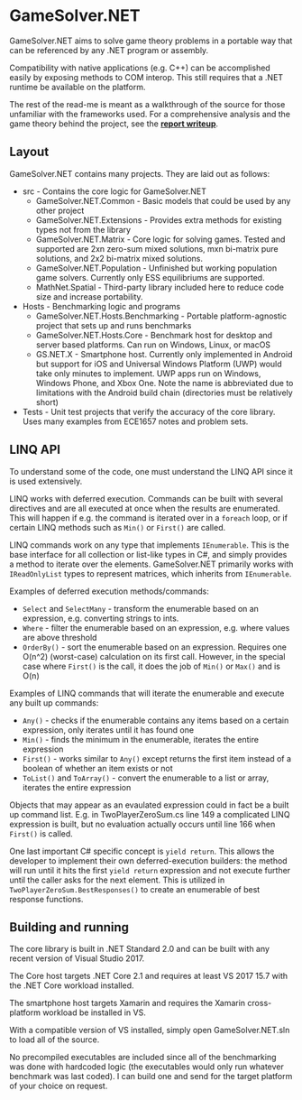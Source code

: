# GameSolver.NET

GameSolver.NET aims to solve game theory problems in a portable way that can be referenced by any .NET program or assembly.

Compatibility with native applications (e.g. C++) can be accomplished easily by exposing methods to COM interop. This still requires that a .NET runtime be available on the platform.

The rest of the read-me is meant as a walkthrough of the source for those unfamiliar with the frameworks used. For a comprehensive analysis and the game theory behind the project, see the **[report writeup](GameSolver.pdf)**.

## Layout

GameSolver.NET contains many projects. They are laid out as follows:

* src - Contains the core logic for GameSolver.NET
  * GameSolver.NET.Common - Basic models that could be used by any other project
  * GameSolver.NET.Extensions - Provides extra methods for existing types not from the library
  * GameSolver.NET.Matrix - Core logic for solving games. Tested and supported are 2xn zero-sum mixed solutions, mxn bi-matrix pure solutions, and 2x2 bi-matrix mixed solutions.
  * GameSolver.NET.Population - Unfinished but working population game solvers. Currently only ESS equilibriums are supported.
  * MathNet.Spatial - Third-party library included here to reduce code size and increase portability.
* Hosts - Benchmarking logic and programs
  * GameSolver.NET.Hosts.Benchmarking - Portable platform-agnostic project that sets up and runs benchmarks
  * GameSolver.NET.Hosts.Core - Benchmark host for desktop and server based platforms. Can run on Windows, Linux, or macOS
  * GS.NET.X - Smartphone host. Currently only implemented in Android but support for iOS and Universal Windows Platform (UWP) would take only minutes to implement. UWP apps run on Windows, Windows Phone, and Xbox One. Note the name is abbreviated due to limitations with the Android build chain (directories must be relatively short)
* Tests - Unit test projects that verify the accuracy of the core library. Uses many examples from ECE1657 notes and problem sets. 

## LINQ API

To understand some of the code, one must understand the LINQ API since it is used extensively. 

LINQ works with deferred execution. Commands can be built with several directives and are all executed at once when the results are enumerated. This will happen if e.g. the command is iterated over in a `foreach` loop, or if certain LINQ methods such as `Min()` or `First()` are called.

LINQ commands work on any type that implements `IEnumerable`. This is the base interface for all collection or list-like types in C#, and simply provides a method to iterate over the elements. GameSolver.NET primarily works with `IReadOnlyList` types to represent matrices, which inherits from `IEnumerable`. 

Examples of deferred execution methods/commands:

* `Select` and `SelectMany` - transform the enumerable based on an expression, e.g. converting strings to ints.
* `Where` - filter the enumerable based on an expression, e.g. where values are above threshold
* `OrderBy()` - sort the enumerable based on an expression. Requires one O(n^2) (worst-case) calculation on its first call. However, in the special case where `First()` is the call, it does the job of `Min()` or `Max()` and is O(n)

Examples of LINQ commands that will iterate the enumerable and execute any built up commands:

* `Any()` - checks if the enumerable contains any items based on a certain expression, only iterates until it has found one
* `Min()` - finds the minimum in the enumerable, iterates the entire expression
* `First()` - works similar to `Any()` except returns the first item instead of a boolean of whether an item exists or not
* `ToList()` and `ToArray()` - convert the enumerable to a list or array, iterates the entire expression

Objects that may appear as an evaulated expression could in fact be a built up command list. E.g. in TwoPlayerZeroSum.cs line 149 a complicated LINQ expression is built, but no evaluation actually occurs until line 166 when `First()` is called.

One last important C# specific concept is `yield return`. This allows the developer to implement their own deferred-execution builders: the method will run until it hits the first `yield return` expression and not execute further until the caller asks for the next element. This is utilized in `TwoPlayerZeroSum.BestResponses()` to create an enumerable of best response functions.

## Building and running

The core library is built in .NET Standard 2.0 and can be built with any recent version of Visual Studio 2017.

The Core host targets .NET Core 2.1 and requires at least VS 2017 15.7 with the .NET Core workload installed.

The smartphone host targets Xamarin and requires the Xamarin cross-platform workload be installed in VS. 

With a compatible version of VS installed, simply open GameSolver.NET.sln to load all of the source.

No precompiled executables are included since all of the benchmarking was done with hardcoded logic (the executables would only run whatever benchmark was last coded). I can build one and send for the target platform of your choice on request.
